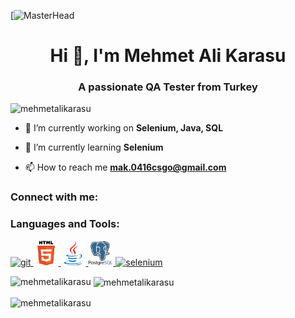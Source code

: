 [![MasterHead](https://www.pexels.com/tr-tr/fotograf/metin-goruntuleme-acik-bilgisayar-monitoru-270360/)
<h1 align="center">Hi 👋, I'm Mehmet Ali Karasu</h1>
<h3 align="center">A passionate QA Tester from Turkey</h3>

<p align="left"> <img src="https://komarev.com/ghpvc/?username=mehmetalikarasu&label=Profile%20views&color=0e75b6&style=flat" alt="mehmetalikarasu" /> </p>

- 🔭 I’m currently working on **Selenium, Java, SQL**

- 🌱 I’m currently learning **Selenium**

- 📫 How to reach me **mak.0416csgo@gmail.com**

<h3 align="left">Connect with me:</h3>
<p align="left">
</p>

<h3 align="left">Languages and Tools:</h3>
<p align="left"> <a href="https://git-scm.com/" target="_blank" rel="noreferrer"> <img src="https://www.vectorlogo.zone/logos/git-scm/git-scm-icon.svg" alt="git" width="40" height="40"/> </a> <a href="https://www.w3.org/html/" target="_blank" rel="noreferrer"> <img src="https://raw.githubusercontent.com/devicons/devicon/master/icons/html5/html5-original-wordmark.svg" alt="html5" width="40" height="40"/> </a> <a href="https://www.java.com" target="_blank" rel="noreferrer"> <img src="https://raw.githubusercontent.com/devicons/devicon/master/icons/java/java-original.svg" alt="java" width="40" height="40"/> </a> <a href="https://www.postgresql.org" target="_blank" rel="noreferrer"> <img src="https://raw.githubusercontent.com/devicons/devicon/master/icons/postgresql/postgresql-original-wordmark.svg" alt="postgresql" width="40" height="40"/> </a> <a href="https://www.selenium.dev" target="_blank" rel="noreferrer"> <img src="https://raw.githubusercontent.com/detain/svg-logos/780f25886640cef088af994181646db2f6b1a3f8/svg/selenium-logo.svg" alt="selenium" width="40" height="40"/> </a> </p>

<p><img align="left" src="https://github-readme-stats.vercel.app/api/top-langs?username=mehmetalikarasu&show_icons=true&locale=en&layout=compact" alt="mehmetalikarasu" /></p>

<p>&nbsp;<img align="center" src="https://github-readme-stats.vercel.app/api?username=mehmetalikarasu&show_icons=true&locale=en" alt="mehmetalikarasu" /></p>

<p><img align="center" src="https://github-readme-streak-stats.herokuapp.com/?user=mehmetalikarasu&" alt="mehmetalikarasu" /></p>
